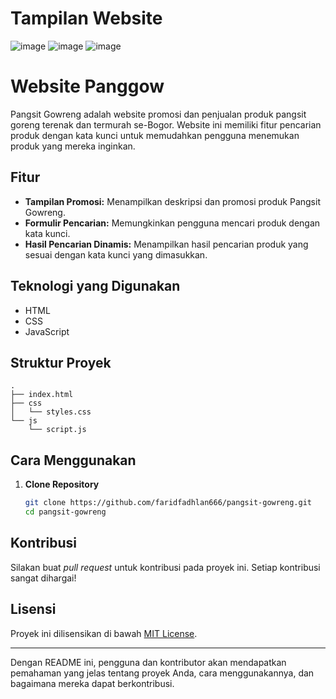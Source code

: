 # Tampilan Website

![image](https://github.com/faridfadhlan666/Panggow/assets/162896380/1554ae29-e7d0-49b3-a851-2ab9b302652f)
![image](https://github.com/faridfadhlan666/Panggow/assets/162896380/713590b7-1036-4a40-ace5-0e53b434c4ec)
![image](https://github.com/faridfadhlan666/Panggow/assets/162896380/e596b7e9-02fc-4826-88c6-785d8ed26e79)

# Website Panggow

Pangsit Gowreng adalah website promosi dan penjualan produk pangsit goreng terenak dan termurah se-Bogor. Website ini memiliki fitur pencarian produk dengan kata kunci untuk memudahkan pengguna menemukan produk yang mereka inginkan.

## Fitur

- **Tampilan Promosi:** Menampilkan deskripsi dan promosi produk Pangsit Gowreng.
- **Formulir Pencarian:** Memungkinkan pengguna mencari produk dengan kata kunci.
- **Hasil Pencarian Dinamis:** Menampilkan hasil pencarian produk yang sesuai dengan kata kunci yang dimasukkan.

## Teknologi yang Digunakan

- HTML
- CSS
- JavaScript

## Struktur Proyek

```plaintext
.
├── index.html
├── css
│   └── styles.css
└── js
    └── script.js
```

## Cara Menggunakan

1. **Clone Repository**

   ```sh
   git clone https://github.com/faridfadhlan666/pangsit-gowreng.git
   cd pangsit-gowreng
   ```

## Kontribusi

Silakan buat _pull request_ untuk kontribusi pada proyek ini. Setiap kontribusi sangat dihargai!

## Lisensi

Proyek ini dilisensikan di bawah [MIT License](LICENSE).

---

Dengan README ini, pengguna dan kontributor akan mendapatkan pemahaman yang jelas tentang proyek Anda, cara menggunakannya, dan bagaimana mereka dapat berkontribusi.
